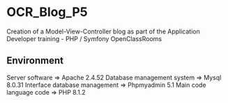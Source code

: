 # OCR_Blog_P5
Creation of a Model-View-Controller blog as part of the Application Developer training - PHP / Symfony OpenClassRooms
## Environment
Server software => Apache 2.4.52 Database management system => Mysql 8.0.31 Interface database management => Phpmyadmin 5.1 Main code language code => PHP 8.1.2
